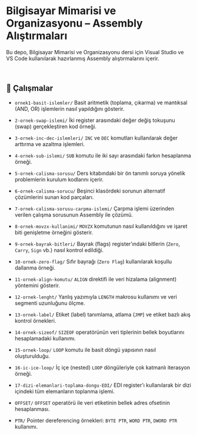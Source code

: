 # Bilgisayar Mimarisi ve Organizasyonu – Assembly Alıştırmaları

Bu depo, Bilgisayar Mimarisi ve Organizasyonu dersi için Visual Studio ve VS Code kullanılarak hazırlanmış Assembly alıştırmalarını içerir.

<br>

## 📁 Çalışmalar

* `ornek1-basit-islemler/`
  Basit aritmetik (toplama, çıkarma) ve mantıksal (AND, OR) işlemlerin nasıl yapıldığını gösterir.

* `2-ornek-swap-islemi/`
  İki register arasındaki değer değiş tokuşunu (swap) gerçekleştiren kod örneği.

* `3-ornek-inc-dec-islemleri/`
  `INC` ve `DEC` komutları kullanılarak değer arttırma ve azaltma işlemleri.

* `4-ornek-sub-islemi/`
  `SUB` komutu ile iki sayı arasındaki farkın hesaplanma örneği.

* `5-ornek-calisma-sorusu/`
  Ders kitabındaki bir ön tanımlı soruya yönelik problemlerin kurulum kodlarını içerir.

* `6-ornek-calisma-sorucu/`
  Beşinci klasördeki sorunun alternatif çözümlerini sunan kod parçaları.

* `7-ornek-calisma-sorusu-carpma-islemi/`
  Çarpma işlemi üzerinden verilen çalışma sorusunun Assembly ile çözümü.

* `8-ornek-movzx-kullanimi/`
  `MOVZX` komutunun nasıl kullanıldığını ve işaret biti genişletme örneğini gösterir.

* `9-ornek-bayrak-bitleri/`
  Bayrak (flags) register’ındaki bitlerin (`Zero`, `Carry`, `Sign` vb.) nasıl kontrol edildiği.

* `10-ornek-zero-flag/`
  Sıfır bayrağı (`Zero Flag`) kullanılarak koşullu dallanma örneği.

* `11-ornek-align-komutu/`
  `ALIGN` direktifi ile veri hizalama (alignment) yöntemini gösterir.

* `12-ornek-lenght/`
  Yanlış yazımıyla `LENGTH` makrosu kullanımı ve veri segmenti uzunluğunu ölçme.

* `13-ornek-label/`
  Etiket (label) tanımlama, atlama (`JMP`) ve etiket bazlı akış kontrol örnekleri.

* `14-ornek-sizeof/`
  `SIZEOF` operatörünün veri tiplerinin bellek boyutlarını hesaplamadaki kullanımı.

* `15-ornek-loop/`
  `LOOP` komutu ile basit döngü yapısının nasıl oluşturulduğu.

* `16-ic-ice-loop/`
  İç içe (nested) `LOOP` döngüleriyle çok katmanlı iterasyon örneği.

* `17-dizi-elemanlari-toplama-dongu-EDI/`
  EDI register’ı kullanılarak bir dizi içindeki tüm elemanların toplanma işlemi.

* `OFFSET/`
  `OFFSET` operatörü ile veri etiketinin bellek adres ofsetinin hesaplanması.

* `PTR/`
  Pointer dereferencing örnekleri: `BYTE PTR`, `WORD PTR`, `DWORD PTR` kullanımı.

